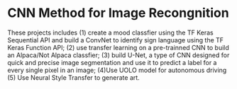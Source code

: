 # CNN Method for Image Recongnition
These projects includes (1) create a mood classfier using the TF Keras Sequential API and build a ConvNet to identify sign language using the TF Keras Function API; (2) use transfer learning on a pre-trainned CNN to build an Alpaca/Not Alpaca classfier; (3) build U-Net, a type of CNN designed for quick and precise image segmentation and use it to predict a label for a every single pixel in an image; (4)Use UOLO model for autonomous driving (5) Use Neural Style Transfer to generate art.

